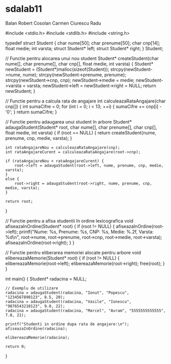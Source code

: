 # sdalab11
Balan Robert
Cosolan Carmen
Ciurescu Radu

#include <stdio.h>
#include <stdlib.h>
#include <string.h>

typedef struct Student {
    char nume[50];
    char prenume[50];
    char cnp[14];
    float medie;
    int varsta;
    struct Student* left;
    struct Student* right;
} Student;

// Functie pentru alocarea unui nou student
Student* createStudent(char nume[], char prenume[], char cnp[], float medie, int varsta) {
    Student* newStudent = (Student*)malloc(sizeof(Student));
    strcpy(newStudent->nume, nume);
    strcpy(newStudent->prenume, prenume);
    strcpy(newStudent->cnp, cnp);
    newStudent->medie = medie;
    newStudent->varsta = varsta;
    newStudent->left = newStudent->right = NULL;
    return newStudent;
}

// Functie pentru a calcula rata de angajare
int calculeazaRataAngajare(char cnp[]) {
    int sumaCifre = 0;
    for (int i = 0; i < 13; ++i) {
        sumaCifre += cnp[i] - '0';
    }
    return sumaCifre;
}


// Functie pentru adaugarea unui student în arbore
Student* adaugaStudent(Student* root, char nume[], char prenume[], char cnp[], float medie, int varsta) {
    if (root == NULL) {
        return createStudent(nume, prenume, cnp, medie, varsta);
    }

    int rataAngajareNou = calculeazaRataAngajare(cnp);
    int rataAngajareCurent = calculeazaRataAngajare(root->cnp);

    if (rataAngajareNou < rataAngajareCurent) {
        root->left = adaugaStudent(root->left, nume, prenume, cnp, medie, varsta);
    }
    else {
        root->right = adaugaStudent(root->right, nume, prenume, cnp, medie, varsta);
    }

    return root;
}

// Functie pentru a afisa studentii în ordine lexicografica
void afiseazaInOrdine(Student* root) {
    if (root != NULL) {
        afiseazaInOrdine(root->left);
        printf("Nume: %s, Prenume: %s, CNP: %s, Medie: %.2f, Varsta: %d\n",
            root->nume, root->prenume, root->cnp, root->medie, root->varsta);
        afiseazaInOrdine(root->right);
    }
}

// Functie pentru eliberarea memoriei alocate pentru arbore
void elibereazaMemorie(Student* root) {
    if (root != NULL) {
        elibereazaMemorie(root->left);
        elibereazaMemorie(root->right);
        free(root);
    }
}

int main() {
    Student* radacina = NULL;

    // Exemplu de utilizare
    radacina = adaugaStudent(radacina, "Ionut", "Popescu", "1234567890123", 8.5, 20);
    radacina = adaugaStudent(radacina, "Vasile", "Ionescu", "9876543210123", 9.0, 22);
    radacina = adaugaStudent(radacina, "Marcel", "Avram", "5555555555555", 7.8, 21);

    printf("Studenti in ordine dupa rata de angajare:\n");
    afiseazaInOrdine(radacina);

    elibereazaMemorie(radacina);

    return 0;
}
